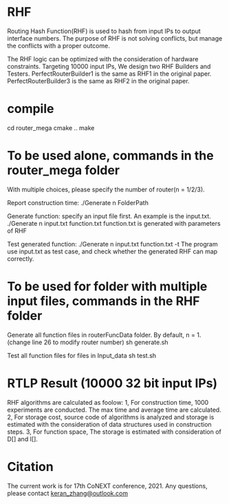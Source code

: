# RHF
Routing Hash Function(RHF) is used to hash from input IPs to output interface numbers.
The purpose of RHF is not solving conflicts, but manage the conflicts with a proper outcome.

The RHF logic can be optimized with the consideration of hardware constraints.
Targeting 10000 input IPs, We design two RHF Builders and Testers.
PerfectRouterBuilder1 is the same as RHF1 in the original paper.
PerfectRouterBuilder3 is the same as RHF2 in the original paper.

# compile
cd router_mega
cmake ..
make

# To be used alone, commands in the router_mega folder
With multiple choices, please specify the number of router(n = 1/2/3).

Report construction time:
./Generate n FolderPath

Generate function: specify an input file first. An example is the input.txt.
./Generate n input.txt function.txt
function.txt is generated with parameters of RHF

Test generated function:
./Generate n input.txt function.txt -t
The program use input.txt as test case, and check whether the generated RHF can map correctly.

# To be used for folder with multiple input files, commands in the RHF folder
Generate all function files in routerFuncData folder. 
By default, n = 1.(change line 26 to modify router number)
sh generate.sh

Test all function files for files in Input_data
sh test.sh

# RTLP Result (10000 32 bit input IPs)
RHF algorithms are calculated as foolow:
1, For construction time, 1000 experiments are conducted. The max time and average time are calculated.
2, For storage cost, source code of algorithms is analyzed and storage is estimated with the consideration of data structures used in construction steps.
3, For function space, The storage is estimated with consideration of D[] and I[].

# Citation
The current work is for 17th CoNEXT conference, 2021.
Any questions, please contact keran_zhang@outlook.com
